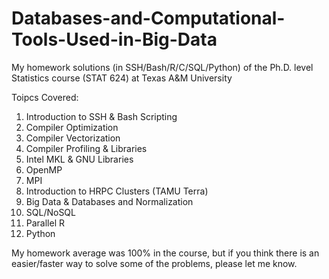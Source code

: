 # Databases-and-Computational-Tools-Used-in-Big-Data
My homework solutions (in SSH/Bash/R/C/SQL/Python) of the Ph.D. level Statistics course (STAT 624) at Texas A&amp;M University

Toipcs Covered:

1) Introduction to SSH & Bash Scripting
2) Compiler Optimization
3) Compiler Vectorization
4) Compiler Profiling & Libraries
5) Intel MKL & GNU Libraries
6) OpenMP
7) MPI
8) Introduction to HRPC Clusters (TAMU Terra)
9) Big Data & Databases and Normalization
10) SQL/NoSQL
11) Parallel R
12) Python

My homework average was 100% in the course, but if you think there is an easier/faster way to solve some of the problems, please let me know.
